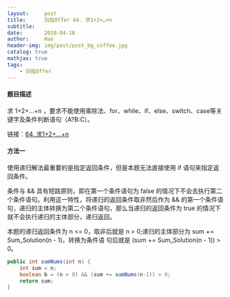 ```yaml
---
layout:     post
title:      剑指Offer 64. 求1+2+…+n
subtitle:   
date:       2020-04-10
author:     Hao
header-img: img/post/post_bg_coffee.jpg
catalog: true
mathjax: true
tags:
    - 剑指Offer
---
```


#### 题目描述

求 1+2+...+n ，要求不能使用乘除法、for、while、if、else、switch、case等关键字及条件判断语句（A?B:C）。

链接：[64. 求1+2+…+n](https://leetcode-cn.com/problems/qiu-12n-lcof/)

#### 方法一

使用递归解法最重要的是指定返回条件，但是本题无法直接使用 if 语句来指定返回条件。

条件与 \&\& 具有短路原则，即在第一个条件语句为 false 的情况下不会去执行第二个条件语句。利用这一特性，将递归的返回条件取非然后作为 && 的第一个条件语句，递归的主体转换为第二个条件语句，那么当递归的返回条件为 true 的情况下就不会执行递归的主体部分，递归返回。

本题的递归返回条件为 n <= 0，取非后就是 n > 0;递归的主体部分为 sum += Sum_Solution(n - 1)，转换为条件语 句后就是 (sum += Sum_Solution(n - 1)) > 0。

```java
public int sumNums(int n) {
    int sum = n;
    boolean b = (n > 0) && (sum += sumNums(n-1)) > 0;
    return sum;
}
```
